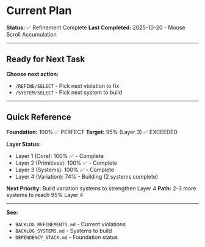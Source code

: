 # Current Plan

**Status:** ✅ Refinement Complete
**Last Completed:** 2025-10-20 - Mouse Scroll Accumulation

---

## Ready for Next Task

**Choose next action:**
- `/REFINE/SELECT` - Pick next violation to fix
- `/SYSTEM/SELECT` - Pick next system to build

---

## Quick Reference

**Foundation:** 100% ✅ PERFECT
**Target:** 95% (Layer 3) ✅ EXCEEDED

**Layer Status:**
- Layer 1 (Core): 100% ✅ - Complete
- Layer 2 (Primitives): 100% ✅ - Complete
- Layer 3 (Systems): 100% ✅ - Complete
- Layer 4 (Variation): 74% - Building (2 systems complete)

**Next Priority:** Build variation systems to strengthen Layer 4
**Path:** 2-3 more systems to reach 95% Layer 4

---

**See:**
- `BACKLOG_REFINEMENTS.md` - Current violations
- `BACKLOG_SYSTEMS.md` - Systems to build
- `DEPENDENCY_STACK.md` - Foundation status

